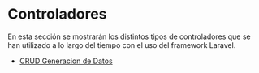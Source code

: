 # Controladores

En esta sección se mostrarán los distintos tipos de controladores que se han utilizado a lo largo del tiempo con el uso del framework Laravel.

* [CRUD Generacion de Datos](./api/laravel/auth/controladores/crud-controlador-de-generación-de-datos/index)
